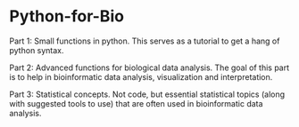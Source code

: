 # Python-for-Bio

Part 1: Small functions in python. This serves as a tutorial to get a hang of python syntax.

Part 2: Advanced functions for biological data analysis. The goal of this part is to help in bioinformatic data analysis, visualization and interpretation.

Part 3: Statistical concepts. Not code, but essential statistical topics (along with suggested tools to use) that are often used in bioinformatic data analysis.
